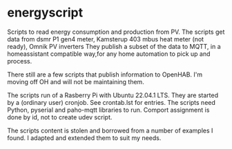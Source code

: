 # energyscript
Scripts to read energy consumption and production from PV.
The scripts get data from dsmr P1 gen4 meter, Kamsterup 403 mbus heat meter (not ready), Omnik PV inverters
They publish a subset of the data to MQTT, in a homeassistant compatible way,for any home automation to pick up and process.

There still are a few scripts that publish information to OpenHAB. I'm moving off OH and will not be maintaining them.

The scripts run of a Rasberry Pi with Ubuntu 22.04.1 LTS. They are started by a (ordinary user) cronjob. See crontab.lst for entries. The scripts need Python, pyserial and paho-mqtt libraries to run. Comport assignment is done by id, not to create udev script. 

The scripts content is stolen and borrowed from a number of examples I found. I adapted and extended them to suit my needs.
